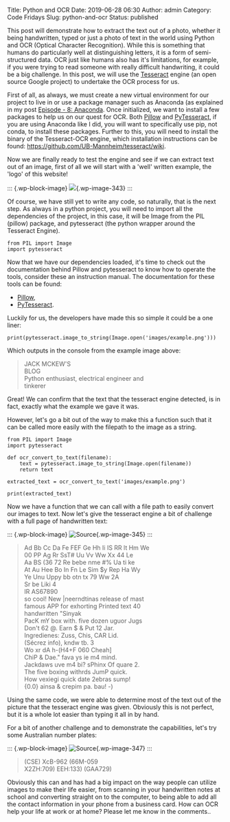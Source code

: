 Title: Python and OCR
Date: 2019-06-28 06:30
Author: admin
Category: Code Fridays
Slug: python-and-ocr
Status: published

<!-- wp:paragraph -->

This post will demonstrate how to extract the text out of a photo, whether it being handwritten, typed or just a photo of text in the world using Python and OCR (Optical Character Recognition). While this is something that humans do particularly well at distinguishing letters, it is a form of semi-structured data. OCR just like humans also has it's limitations, for example, if you were trying to read someone with really difficult handwriting, it could be a big challenge. In this post, we will use the [Tesseract](https://opensource.google.com/projects/tesseract) engine (an open source Google project) to undertake the OCR process for us.

<!-- /wp:paragraph -->

<!-- wp:paragraph -->

First of all, as always, we must create a new virtual environment for our project to live in or use a package manager such as Anaconda (as explained in my post [Episode - 8: Anaconda](https://jmckew.com/2019/01/11/episode-8-anaconda/). Once initialized, we want to install a few packages to help us on our quest for OCR. Both [Pillow](https://pillow.readthedocs.io/en/stable/) and [PyTesseract](https://pypi.org/project/pytesseract/), if you are using Anaconda like I did, you will want to specifically use pip, not conda, to install these packages. Further to this, you will need to install the binary of the Tesseract-OCR engine, which installation instructions can be found: <https://github.com/UB-Mannheim/tesseract/wiki>.

<!-- /wp:paragraph -->

<!-- wp:paragraph -->

Now we are finally ready to test the engine and see if we can extract text out of an image, first of all we will start with a 'well' written example, the 'logo' of this website!

<!-- /wp:paragraph -->

<!-- wp:image {"id":343,"align":"center"} -->

::: {.wp-block-image}
![](https://jmckew.com/wp-content/uploads/2019/06/example.png){.wp-image-343}
:::

<!-- /wp:image -->

<!-- wp:paragraph -->

Of course, we have still yet to write any code, so naturally, that is the next step. As always in a python project, you will need to import all the dependencies of the project, in this case, it will be Image from the PIL (pillow) package, and pytesseract (the python wrapper around the Tesseract Engine).

<!-- /wp:paragraph -->

<!-- wp:syntaxhighlighter/code -->

``` {.wp-block-syntaxhighlighter-code}
from PIL import Image
import pytesseract
```

<!-- /wp:syntaxhighlighter/code -->

<!-- wp:paragraph -->

Now that we have our dependencies loaded, it's time to check out the documentation behind Pillow and pytesseract to know how to operate the tools, consider these an instruction manual. The documentation for these tools can be found:

<!-- /wp:paragraph -->

<!-- wp:list -->

-   [Pillow](https://pillow.readthedocs.io/en/stable/),
-   [PyTesseract](https://pytesseract.readthedocs.io/).

<!-- /wp:list -->

<!-- wp:paragraph -->

Luckily for us, the developers have made this so simple it could be a one liner:

<!-- /wp:paragraph -->

<!-- wp:syntaxhighlighter/code {"language":"python"} -->

``` {.wp-block-syntaxhighlighter-code}
print(pytesseract.image_to_string(Image.open('images/example.png')))
```

<!-- /wp:syntaxhighlighter/code -->

<!-- wp:paragraph -->

Which outputs in the console from the example image above:

<!-- /wp:paragraph -->

<!-- wp:quote -->

> JACK MCKEW'S\
> BLOG\
> Python enthusiast, electrical engineer and\
> tinkerer

<!-- /wp:quote -->

<!-- wp:paragraph -->

Great! We can confirm that the text that the tesseract engine detected, is in fact, exactly what the example we gave it was.

<!-- /wp:paragraph -->

<!-- wp:paragraph -->

However, let's go a bit out of the way to make this a function such that it can be called more easily with the filepath to the image as a string.

<!-- /wp:paragraph -->

<!-- wp:syntaxhighlighter/code {"language":"python"} -->

``` {.wp-block-syntaxhighlighter-code}
from PIL import Image
import pytesseract

def ocr_convert_to_text(filename):
    text = pytesseract.image_to_string(Image.open(filename))
    return text

extracted_text = ocr_convert_to_text('images/example.png')

print(extracted_text)
```

<!-- /wp:syntaxhighlighter/code -->

<!-- wp:paragraph -->

Now we have a function that we can call with a file path to easily convert our images to text. Now let's give the tesseract engine a bit of challenge with a full page of handwritten text:

<!-- /wp:paragraph -->

<!-- wp:image {"id":345,"align":"center"} -->

::: {.wp-block-image}
![[Source](https://graphicdesign.stackexchange.com/questions/96496/imitate-handwritten-text)](https://i2.wp.com/jmckew.com/wp-content/uploads/2019/06/example_2.jpg?fit=640%2C887&ssl=1){.wp-image-345}
:::

<!-- /wp:image -->

<!-- wp:quote -->

> Ad Bb Cc Da Fe FEF Ge Hh Ii IS RR lt Hm We\
> 00 PP Ag Rr SsT\# Uu Vv Ww Xx 44 Le\
> Aa BS (36 72 Re bebe nme \#% Ua ti ke\
> At Au Hee Bo In Fn Le Sim \$y Rep Ha Wy\
> Ye Unu Uppy bb otn tx 79 Ww 2A\
> Sr be Liki 4\
> IR AS67890\
> so cool! New \|neerndtinas release of mast\
> famous APP for exhorting Printed text 40\
> handwritten "Sinyak\
> PacK mY box with. five dozen uguor Jugs\
> Don't 62 @. Earn \$ & Put 12 Jar.\
> Ingredienes: Zuss, Chis, CAR Lid.\
> (Sécrez info), kndw tb. 3\
> Wo xr dA h-(H4+F 060 Cheah\]\
> ChiP & Dae." fava ys ie m4 mind.\
> Jackdaws uve m4 bi? sPhinx Of quare 2.\
> The five boxing withrds JumP quick.\
> How vexiegi quick date 2ebras sump!\
> {0.0} ainsa & crepim pa. bau! -)

<!-- /wp:quote -->

<!-- wp:paragraph -->

Using the same code, we were able to determine most of the text out of the picture that the tesseract engine was given. Obviously this is not perfect, but it is a whole lot easier than typing it all in by hand.

<!-- /wp:paragraph -->

<!-- wp:paragraph -->

For a bit of another challenge and to demonstrate the capabilities, let's try some Australian number plates:

<!-- /wp:paragraph -->

<!-- wp:image {"id":347,"align":"center"} -->

::: {.wp-block-image}
![[Source](http://www.worldlicenseplates.com/world/AU_WAXX.html)](https://jmckew.com/wp-content/uploads/2019/06/example_3.jpg){.wp-image-347}
:::

<!-- /wp:image -->

<!-- wp:quote -->

> (CSE) XcB-962 (66M-059\
> X2ZH:709) EEH:133) (GAA729)

<!-- /wp:quote -->

<!-- wp:paragraph -->

Obviously this can and has had a big impact on the way people can utilize images to make their life easier, from scanning in your handwritten notes at school and converting straight on to the computer, to being able to add all the contact information in your phone from a business card. How can OCR help your life at work or at home? Please let me know in the comments..

<!-- /wp:paragraph -->

